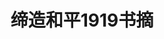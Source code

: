 ---
layout: summary
title: 缔造和平1919书摘
category: 读书
tags: 书单 2019 阅读
keywords: 书单 2019 阅读
fragments:
    - text: 维也纳的美国使团团长反复向巴黎和华盛顿发电，要求解释这个词的含义，可是没得到过一次回复。[40]想要把威尔逊的意思明确下来，向来就不是一件 容易的事情。“自主发展”，“治下的人民有权在自己的政府中发声”，“小民族拥有自己的权利与自由”，创建一个安全的世界，“让每个热爱和平的民族都能和 我们一样，按自己的方式生活，决定自己国家的制度”。[41]这些话白宫方面说起来滔滔不绝，也的确激励了世界上的各个民族，但是这些话合在一起是什 么意思呢?
      comment: 已读
    - text: 在巴黎和会期间，他坚持表示爱尔兰问题是英国内政。他告诉他的法务顾问，有一个爱尔兰民族主义代表团请他表示支持，他当时很想让他们马上滚蛋。 他的观点是，爱尔兰人就生活在一个民主国家中，可以通过民主的方式解决问题。
      comment: 
    - text: 种说法只会带来永远无法实现的希望，我担心千万条生命会因此葬送。有人为了这个原则会不惜诉诸武力，但理想主义者无视这种危险，等意识到这一点 时，一切都太迟了
      comment: 
    - text: 正如蓝辛问的那样，是什么造就了民族?是像美国那样，一种共有的公民权?还是像爱尔兰那样，一个共同的族群?如果它不是自治，那么应当改为自治 吗?要是这样的话，自治到什么程度才够用?不管怎么定义，一个民族能在一个更大的多民族国家中幸福地生活吗
      comment: 
    - text: 法国人强烈反对在他们丢掉的两个省份阿尔萨斯和洛林进行公决，因为德国先前把当地说法语的人赶了出去，又让德国人往那里移民，所以说公决会不公 平。
      comment: 
    - text: 1919年年末，威尔逊对国会说:“当我用这种表达方式[‘所有民族都有权自决’]的时候，我没有意识到有如此多的民族会接连不断地找上我们。”
      comment: 
    - text: 美国人倾向于把自己的价值观看成普世的价值观，而且认为他们的政府与社会是其他国家的榜样。毕竟，美利坚合众国是由那些想要抛弃旧世界的人创立 的，而且从某种意义上说，它的革命也是想创造一个新世界。美式民主、美式宪法，甚至连美国人做生意的方式，都应当是其他人效仿的例子，这是为了 他们好。一个年轻美国人曾在巴黎说过这样一番话:“在我们和这里的伙伴同甘共苦之前，我们要先教他们如何做事，以及如何快速地做事。”
      comment: 
    - text: 全欧洲的广场、街道、火车站以及公园都贴着威尔逊的名字。海报上用硕大的字样写着“我们要威尔逊那样的和平”。意大利士兵在他的画像前下跪;法国 左翼报纸《人道报》(L’Humanité)出了一期特刊，知名的法国人在上面争相赞美威尔逊;阿拉伯世界的领导人在沙漠起义，波兰民族主义者在华沙起义 ，希腊诸岛上爆发了叛乱，朝鲜人和北京的学生想摆脱日本的控制，所有人都把“十四点计划”当作他们动力的源泉。
      comment: 
    - text: “我好像看到了一场辜负众望引发的悲剧——我真心希望是自己感觉错了。”
      comment: 
    - text: 据说罗斯福有一次外出狩猎，下属绑住了一头熊让他射击，罗斯福断然拒绝。此事后来传为美谈，玩具制造商用罗斯福的昵称“泰迪”给毛绒玩具熊命名 ，这就是“泰迪熊”的由来。
      comment: 
    - text: 只有两件事情可以让你的国家和我的国家建立并维持紧密的关系，那就是共同的理念与共同的利益。
      comment: 
    - text: 三巨头每人都给和会贡献了一些自己国家的东西:威尔逊带来的是美国那善意的、自信的保证，保证美国的方法是最好的，同时还带来了一种不安的猜忌 ，也就是怀疑欧洲人看不出这种方法的好处;克列孟梭带来的是法国那深厚的爱国情操、由胜利产生的解脱感，以及对德国复兴的无尽恐惧;劳合·乔治带 来的是英国广大的殖民地及其强大的海军。每个人都代表着重大的国家利益，但也代表了他们个人。他们的弱点与长处、疲劳与病痛以及自己的好恶也同 样会影响着和谈。
      comment: 
    - text: 人们很容易把1919年的形势与1945年的相比，但这种比较是错误的。在1919年，并不存在超级大国，没有在欧洲中部陈兵百万的苏联，也没有经济体量 庞大、垄断原子弹技术的美国。1919年的时候，敌国没有被彻底击败。1919年的和平缔造者们在成立和解体国家的问题上夸夸其谈，但需要破与立的国家 可塑性不大，而且塑造它们的力量也不够。
      comment: 
    - text: 过去的错误就可以被纠正，未来就有了保障。里兹(Ritz)酒店的一名年轻的帮厨胡志明就发出了一份请愿书，要求他那小小的国家越南从法国独立出来。 但无论是他还是越南都太弱小了，所以没有收到回复。
      comment: 
    - text: 西方对俄国新政权的反应有很大分歧。信息缺失当然无法避免人们秉持强烈的观点，反而可能使之变得更容易。无论是左派还是右派，都将自己的希望和 恐惧投射进东方的这个黑洞中。激进的美国记者林肯·斯蒂芬斯(Lincoln Steffens)1919年还真去了一趟俄国，并在途中写出了那句有名的话:“我看到了 未来，而且它行得通。”在俄国的亲眼所见并没有让他改变想法。[13]在右派一边，每个恐怖故事都是真实的。英国政府说自己发布的报告都源自目击者的 消息，报告声称:布尔什维克党人将妇女公有化，并建立了“共妻委员部”;把教堂改造成妓院;招来中国杀手来对付政敌。
      comment: 
    - text: 国家本身的定义也不一样了，它不再靠君主或小股精英来体现，而是人民大众自己越来越多地参与其中。
      comment: 
    - text: 在巴黎，威尔逊坚持要做国联委员会的主席，因为对他而言，国联是和解的关键。如果国联能成立，那么其他事情早晚会迎刃而解。要是和约条款不完善，国联还有充足的时间去纠正;很多新国界需要划定，要是划得不合适，国联还可以将其安排好;德国的殖民地要被接管，国联可以保证接管过程平稳有序;奥斯曼帝国已经名存实亡，国联可以扮演清算人和受托人的角色，为那些还没准备好自治的民族服务。国联还可以为了下一代人，从总体上监督世界，保证和平繁荣。它可以鼓励弱小，培养道德，在有需要的地方惩罚不羁之人。这是人类给自身定下的一个承诺，一个契约。
      comment: 
    - text: 但问题在于觉醒的不光是塞尔维亚人。在巴尔干地区，可以利用的记忆太多了。正如丘吉尔提到的，巴尔干人创造的历史不是他们自己能消受得起的。 [13]塞尔维亚盲人乐手唱颂的是14世纪由斯特凡·杜尚(Stefan Dušan)统治的塞尔维亚王国，领土幅员辽阔，从多瑙河一直延伸到爱琴海;保加利亚人则 追忆起10世纪的西美昂大帝(King Simeon)的帝国，当时帝国统治的差不多是同样的区域;希腊人记忆中的历史比别人都要辉煌，直接回到了古典时代 ，那时希腊势力范围向东延伸至小亚细亚和黑海，向西到意大利和地中海。哪怕是在几个世纪以前短时间地占领一块地方，也要翻出来为现在的领土要求 正名。那位旅行者对那位民族主义校长说:“那我们要走加来(Calais)[A3]也是正当的喽?”校长答道:“为什么不这样做?你们有海军啊。”[14] 帕希奇是 塞尔维亚民族激进党的建立者之一。
      comment:
---